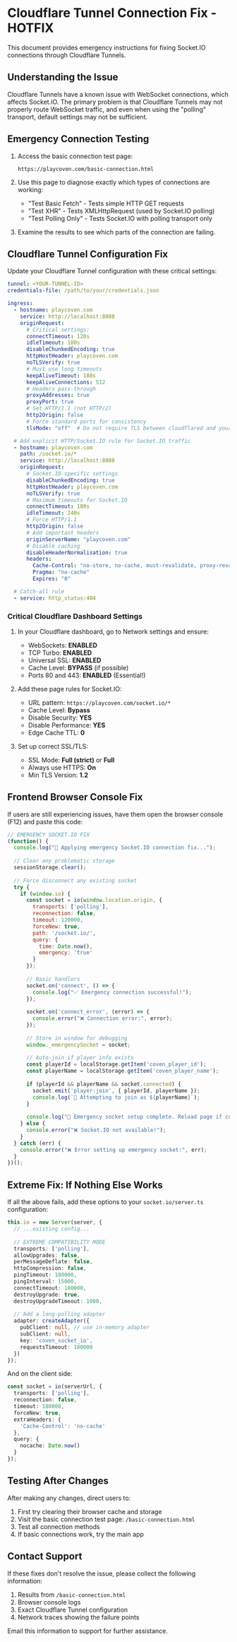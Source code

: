 # Cloudflare Tunnel Connection Fix - HOTFIX

This document provides emergency instructions for fixing Socket.IO connections through Cloudflare Tunnels.

## Understanding the Issue

Cloudflare Tunnels have a known issue with WebSocket connections, which affects Socket.IO. The primary problem is that Cloudflare Tunnels may not properly route WebSocket traffic, and even when using the "polling" transport, default settings may not be sufficient.

## Emergency Connection Testing

1. Access the basic connection test page:
   ```
   https://playcoven.com/basic-connection.html
   ```

2. Use this page to diagnose exactly which types of connections are working:
   - "Test Basic Fetch" - Tests simple HTTP GET requests
   - "Test XHR" - Tests XMLHttpRequest (used by Socket.IO polling)
   - "Test Polling Only" - Tests Socket.IO with polling transport only

3. Examine the results to see which parts of the connection are failing.

## Cloudflare Tunnel Configuration Fix

Update your Cloudflare Tunnel configuration with these critical settings:

```yaml
tunnel: <YOUR-TUNNEL-ID>
credentials-file: /path/to/your/credentials.json

ingress:
  - hostname: playcoven.com
    service: http://localhost:8080
    originRequest:
      # Critical settings:
      connectTimeout: 120s
      idleTimeout: 180s
      disableChunkedEncoding: true
      httpHostHeader: playcoven.com
      noTLSVerify: true
      # Must use long timeouts
      keepAliveTimeout: 180s
      keepAliveConnections: 512
      # Headers pass-through
      proxyAddresses: true
      proxyPort: true
      # Set HTTP/1.1 (not HTTP/2)
      http2Origin: false
      # Force standard ports for consistency
      tlsMode: "off"  # Do not require TLS between cloudflared and your service

  # Add explicit HTTP/Socket.IO rule for Socket.IO traffic
  - hostname: playcoven.com
    path: /socket.io/*
    service: http://localhost:8080
    originRequest:
      # Socket.IO-specific settings
      disableChunkedEncoding: true
      httpHostHeader: playcoven.com
      noTLSVerify: true
      # Maximum timeouts for Socket.IO
      connectTimeout: 180s
      idleTimeout: 240s
      # Force HTTP/1.1
      http2Origin: false
      # Add important headers
      originServerName: "playcoven.com"
      # Disable caching
      disableHeaderNormalisation: true
      headers:
        Cache-Control: "no-store, no-cache, must-revalidate, proxy-revalidate"
        Pragma: "no-cache"
        Expires: "0"

  # Catch-all rule
  - service: http_status:404
```

### Critical Cloudflare Dashboard Settings

1. In your Cloudflare dashboard, go to Network settings and ensure:
   - WebSockets: **ENABLED**
   - TCP Turbo: **ENABLED**
   - Universal SSL: **ENABLED**
   - Cache Level: **BYPASS** (if possible)
   - Ports 80 and 443: **ENABLED** (Essential!)

2. Add these page rules for Socket.IO:
   - URL pattern: `https://playcoven.com/socket.io/*`
   - Cache Level: **Bypass**
   - Disable Security: **YES**
   - Disable Performance: **YES**
   - Edge Cache TTL: **0**

3. Set up correct SSL/TLS:
   - SSL Mode: **Full (strict)** or **Full**
   - Always use HTTPS: **On**
   - Min TLS Version: **1.2**

## Frontend Browser Console Fix

If users are still experiencing issues, have them open the browser console (F12) and paste this code:

```javascript
// EMERGENCY SOCKET.IO FIX
(function() {
  console.log("🚨 Applying emergency Socket.IO connection fix...");
  
  // Clear any problematic storage
  sessionStorage.clear();
  
  // Force disconnect any existing socket
  try {
    if (window.io) {
      const socket = io(window.location.origin, {
        transports: ['polling'],
        reconnection: false,
        timeout: 120000,
        forceNew: true,
        path: '/socket.io/',
        query: { 
          time: Date.now(),
          emergency: 'true'
        }
      });
      
      // Basic handlers
      socket.on('connect', () => {
        console.log("✅ Emergency connection successful!");
      });
      
      socket.on('connect_error', (error) => {
        console.error("❌ Connection error:", error);
      });
      
      // Store in window for debugging
      window._emergencySocket = socket;
      
      // Auto-join if player info exists
      const playerId = localStorage.getItem('coven_player_id');
      const playerName = localStorage.getItem('coven_player_name');
      
      if (playerId && playerName && socket.connected) {
        socket.emit('player:join', { playerId, playerName });
        console.log(`🔄 Attempting to join as ${playerName}`);
      }
      
      console.log("🔧 Emergency socket setup complete. Reload page if connected successfully.");
    } else {
      console.error("❌ Socket.IO not available!");
    }
  } catch (err) {
    console.error("❌ Error setting up emergency socket:", err);
  }
})();
```

## Extreme Fix: If Nothing Else Works

If all the above fails, add these options to your `socket.io/server.ts` configuration:

```typescript
this.io = new Server(server, {
  // ...existing config...
  
  // EXTREME COMPATIBILITY MODE
  transports: ['polling'],
  allowUpgrades: false,
  perMessageDeflate: false,
  httpCompression: false,
  pingTimeout: 180000,
  pingInterval: 15000,
  connectTimeout: 180000,
  destroyUpgrade: true,
  destroyUpgradeTimeout: 1000,
  
  // Add a long-polling adapter
  adapter: createAdapter({
    pubClient: null, // use in-memory adapter
    subClient: null,
    key: 'coven_socket_io',
    requestsTimeout: 180000
  })
});
```

And on the client side:

```typescript
const socket = io(serverUrl, {
  transports: ['polling'],
  reconnection: false,
  timeout: 180000,
  forceNew: true,
  extraHeaders: {
    'Cache-Control': 'no-cache'
  },
  query: {
    nocache: Date.now()
  }
});
```

## Testing After Changes

After making any changes, direct users to:

1. First try clearing their browser cache and storage
2. Visit the basic connection test page: `/basic-connection.html`
3. Test all connection methods
4. If basic connections work, try the main app

## Contact Support

If these fixes don't resolve the issue, please collect the following information:

1. Results from `/basic-connection.html`
2. Browser console logs
3. Exact Cloudflare Tunnel configuration
4. Network traces showing the failure points

Email this information to support for further assistance.